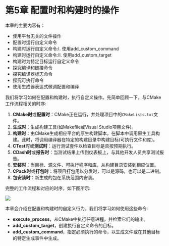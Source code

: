 # 第5章 配置时和构建时的操作

本章的主要内容有：

* 使用平台无关的文件操作
* 配置时运行自定义命令
* 构建时运行自定义命令:Ⅰ. 使用add_custom_command
* 构建时运行自定义命令:Ⅱ. 使用add_custom_target
* 构建时为特定目标运行自定义命令
* 探究编译和链接命令
* 探究编译器标志命令
* 探究可执行命令
* 使用生成器表达式微调配置和编译

我们将学习如何在配置和构建时，执行自定义操作。先简单回顾一下，与CMake工作流程相关的时序:

1. **CMake时**或**配置时**：CMake正在运行，并处理项目中的`CMakeLists.txt`文件。
2. **生成时**：生成构建工具(如Makefile或Visual Studio项目文件)。
3. **构建时**：由CMake生成相应平台的原生构建脚本，在脚本中调用原生工具构建。此时，将调用编译器在特定的构建目录中构建目标(可执行文件和库)。
4. **CTest时**或**测试时**：运行测试套件以检查目标是否按预期执行。
5. **CDash时**或**报告时**：当测试结果上传到仪表板上，与其他开发人员共享测试报告。
6. **安装时**：当目标、源文件、可执行程序和库，从构建目录安装到相应位置。
7. **CPack时**或**打包时**：将项目打包用以分发时，可以是源码，也可以是二进制。
8. **包安装时**：新生成的包在系统范围内安装。

完整的工作流程和对应的时序，如下图所示:

![](../../images/preface/2.png)

本章会介绍在配置和构建时的自定义行为，我们将学习如何使用这些命令:

* **execute_process**，从CMake中执行任意进程，并检索它们的输出。
* **add_custom_target**，创建执行自定义命令的目标。
* **add_custom_command**，指定必须执行的命令，以生成文件或在其他目标的特定生成事件中生成。
